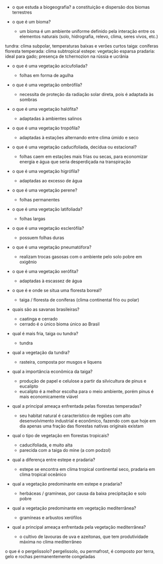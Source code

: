 
- o que estuda a biogeografia?
	a constituição e dispersão dos biomas terrestres

- o que é um bioma?
	- um bioma é um ambiente uniforme definido pela interação entre os elementos naturais (solo, hidrografia, relevo, clima, seres vivos, etc.)

tundra: clima subpolar, temperaturas baixas e verões curtos
taiga: coníferas
floresta temperada: clima subtropical
estepe: vegetação esparsa
pradaria: ideal para gado; presença de tchernozion na rússia e ucrânia


- o que é uma vegetação acicufoliada?
	- folhas em forma de agulha
- o que é uma vegetação ombrófila?
	- necessita de proteção da radiação solar direta, pois é adaptada às sombras
- o que é uma vegetação halófita?
	- adaptadas à ambientes salinos
- o que é uma vegetação tropófila?
	- adaptadas à estações alternando entre clima úmido e seco
- o que é uma vegetação caducifoliada, decídua ou estacional?
	- folhas caem em estações mais frias ou secas, para economizar energia e água que seria desperdiçada na transpiração
- o que é uma vegetação higrófila?
	- adaptadas ao excesso de água
- o que é uma vegetação perene?
	- folhas permanentes
- o que é uma vegetação latifoliada?
	- folhas largas
- o que é uma vegetação esclerófila?
	- possuem folhas duras
- o que é uma vegetação pneumatófora?
	- realizam trocas gasosas com o ambiente pelo solo pobre em oxigênio
- o que é uma vegetação xerófita?
	- adaptadas à escassez de água

- o que é e onde se situa uma floresta boreal?
	- taiga / floresta de coníferas (clima continental frio ou polar)
- quais são as savanas brasileiras?
	- caatinga e cerrado
	- cerrado é o único bioma único ao Brasil
- qual é mais fria, taiga ou tundra?
	- tundra
- qual a vegetação da tundra?
	- rasteira, composta por musgos e liquens
- qual a importância econômica da taiga?
	- produção de papel e celulose a partir da silvicultura de pinus e eucalipto
	- eucalipto é a melhor escolha para o meio ambiente, porém pinus é mais economicamente viável
- qual a principal ameaça enfrentada pelas florestas temperadas?
	- seu habitat natural é característico de regiões com alto desenvolvimento industrial e econômico, fazendo com que hoje em dia apenas uma fração das florestas nativas originais existam
- qual o tipo de vegetação em florestas tropicais?
	- caducifoliada, e muito alta
	- parecida com a taiga do mine (a com podzol)
- qual a diferença entre estepe e pradaria?
	- estepe se encontra em clima tropical continental seco, pradaria em clima tropical oceânico
- qual a vegetação predominante em estepe e pradaria?
	- herbáceas / gramíneas, por causa da baixa precipitação e solo pobre
- qual a vegetação predominante em vegetação mediterrânea?
	- gramíneas e arbustos xerófilos
- qual a principal ameaça enfrentada pela vegetação mediterrânea?
	- o cultivo de lavouras de uva e azeitonas, que tem produtividade máxima no clima mediterrâneo

o que é o pergelissolo?
	pergelissolo, ou permafrost, é composto por terra, gelo e rochas permanentemente congeladas